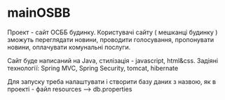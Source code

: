 # mainOSBB

Проект - сайт ОСББ будинку.
  Користувачі сайту ( мешканці будинку ) зможуть переглядати новини, проводити голосування, пропонувати новини, оплачувати комунальні послуги.
  
  Сайт буде написаний на Java, стилізація - javascript, html&css.
  Задіяні технології: Spring MVC, Spring Security, tomcat, hibernate
  
  Для запуску треба налаштувати і створити базу даних з назвою, як в проекті - файл resources --> db.properties 
